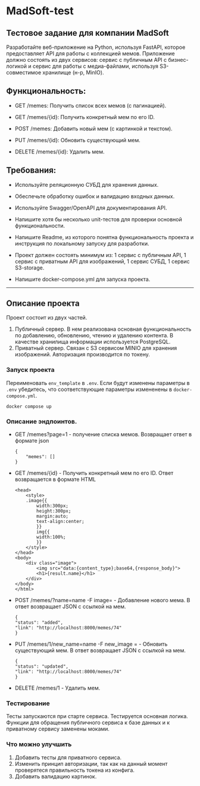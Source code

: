 # MadSoft-test

## Тестовое задание для компании MadSoft

Разработайте веб-приложение на Python, используя FastAPI, которое предоставляет API для работы с коллекцией мемов. Приложение должно состоять из двух сервисов: сервис с публичным API с бизнес-логикой и сервис для работы с медиа-файлами, используя S3-совместимое хранилище (н-р, MinIO).     

## Функциональность:

* GET /memes: Получить список всех мемов (с пагинацией).

* GET /memes/{id}: Получить конкретный мем по его ID.

* POST /memes: Добавить новый мем (с картинкой и текстом).

* PUT /memes/{id}: Обновить существующий мем.                                        

* DELETE /memes/{id}: Удалить мем. 

## Требования:                          

* Используйте реляционную СУБД для хранения данных.

* Обеспечьте обработку ошибок и валидацию входных данных.

* Используйте Swagger/OpenAPI для документирования API.

* Напишите хотя бы несколько unit-тестов для проверки основной функциональности.
      
* Напишите Readme, из которого понятна функциональность проекта и инструкция по локальному запуску для разработки.

* Проект должен состоять минимум из: 1 сервис с публичным API, 1 сервис с приватным API для изображений, 1 сервис СУБД, 1 сервис S3-storage.

* Напишите docker-compose.yml для запуска проекта.
---

## Описание проекта

Проект состоит из двух частей.
1. Публичный сервер. В нем реализована основная функциональность по добавлению, обновлению, чтению и удалению контента. В качестве хранилища информации используется PostgreSQL.
2. Приватный сервер. Связан с S3 сервисом MINIO для хранения изображений. Авторизация производится по токену.

### Запуск проекта

Переименовать `env_template` в `.env`. Если будут изменены параметры в `.env` убедитесь, что соответствующие параметры измененены в `docker-compose.yml`.

    docker compose up

### Описание эндпоинтов.

* GET /memes?page=1 - получение списка мемов. Возвращает ответ в формате json

    ```
    {
        "memes": []
    }
    ```

* GET /memes/{id} - Получить конкретный мем по его ID. Ответ возвращается в формате HTML
    ```
    <head>
        <style>
        .image{{
            width:300px;
            height:300px;
            margin:auto;
            text-align:center;
            }}
            img{{
            width:100%;
            }}
        </style>
    </head>
    <body>
        <div class="image">
            <img src="data:{content_type};base64,{response_body}">
            <h1>{result.name}</h1>
        </div>
    </body>
    </html>

    ```

* POST /memes/?name=name -F image= - Добавление нового мема. В ответ возвращает JSON с ссылкой на мем.
    ```
    {
  "status": "added",
  "link": "http://localhost:8000/memes/74"
    }
    ```


* PUT /memes/1/new_name=name -F new_image = - Обновить существующий мем. В ответ возвращает JSON с ссылкой на мем.                                      
    ```
    {
  "status": "updated",
  "link": "http://localhost:8000/memes/74"
    }
    ```
* DELETE /memes/1 - Удалить мем. 


### Тестирование

Тесты запускаются при старте сервиса. Тестируется основная логика. Функции для обращения публичного сервиса к базе данных и к приватному сервису заменены моками.


### Что можно улучшить

1. Добавить тесты для приватного сервиса.
2. Изменить принцип авторизации, так как на данный момент проверятеся правильность токена из конфига.
3. Добавить валидацию картинок.
